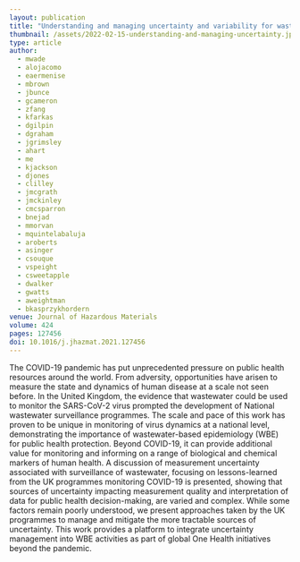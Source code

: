 ```yaml
---
layout: publication
title: "Understanding and managing uncertainty and variability for wastewater monitoring beyond the pandemic: Lessons learned from the United Kingdom national COVID-19 surveillance programmes"
thumbnail: /assets/2022-02-15-understanding-and-managing-uncertainty.jpg
type: article
author:
  - mwade
  - alojacomo
  - eaermenise
  - mbrown
  - jbunce
  - gcameron
  - zfang
  - kfarkas
  - dgilpin
  - dgraham
  - jgrimsley
  - ahart
  - me
  - kjackson
  - djones
  - clilley
  - jmcgrath
  - jmckinley
  - cmcsparron
  - bnejad
  - mmorvan
  - mquintelabaluja
  - aroberts
  - asinger
  - csouque
  - vspeight
  - csweetapple
  - dwalker
  - gwatts
  - aweightman
  - bkasprzykhordern
venue: Journal of Hazardous Materials
volume: 424
pages: 127456
doi: 10.1016/j.jhazmat.2021.127456
---
```


The COVID-19 pandemic has put unprecedented pressure on public health resources around the world. From adversity, opportunities have arisen to measure the state and dynamics of human disease at a scale not seen before. In the United Kingdom, the evidence that wastewater could be used to monitor the SARS-CoV-2 virus prompted the development of National wastewater surveillance programmes. The scale and pace of this work has proven to be unique in monitoring of virus dynamics at a national level, demonstrating the importance of wastewater-based epidemiology (WBE) for public health protection. Beyond COVID-19, it can provide additional value for monitoring and informing on a range of biological and chemical markers of human health. A discussion of measurement uncertainty associated with surveillance of wastewater, focusing on lessons-learned from the UK programmes monitoring COVID-19 is presented, showing that sources of uncertainty impacting measurement quality and interpretation of data for public health decision-making, are varied and complex. While some factors remain poorly understood, we present approaches taken by the UK programmes to manage and mitigate the more tractable sources of uncertainty. This work provides a platform to integrate uncertainty management into WBE activities as part of global One Health initiatives beyond the pandemic.
